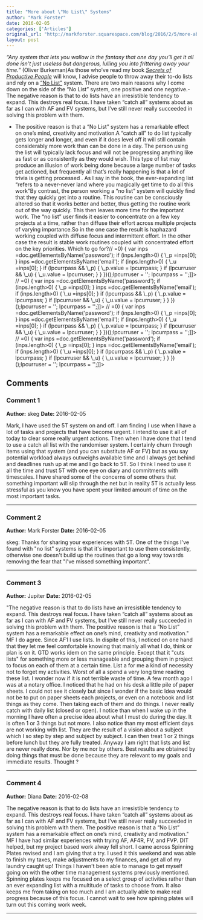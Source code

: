 ```yaml
---
title: "More about \"No List\" Systems"
author: "Mark Forster"
date: 2016-02-05
categories: ['Articles']
original_url: "http://markforster.squarespace.com/blog/2016/2/5/more-about-no-list-systems.html"
layout: post
---
```


*“Any system that lets you wallow in the fantasy that one day you’ll get it all done isn’t just useless but dangerous, lulling you into frittering away your time.”* (Oliver Burkeman)As those who’ve read my book [*Secrets of Productive People*](http://www.amazon.co.uk/gp/product/1473608856/ref=as_li_tl?ie=UTF8&camp=1634&creative=6738&creativeASIN=1473608856&linkCode=as2&tag=markforstthet-21) will know, I advise people to throw away their to-do lists and rely on a [“No List”](2016-01-28-types-of-lists-iv-no-list-lists.md) system. There are two main reasons why I come down on the side of the “No List” system, one positive and one negative.- The negative reason is that to do lists have an irresistible tendency to expand. This destroys real focus. I have taken “catch all” systems about as far as I can with AF and FV systems, but I’ve still never really succeeded in solving this problem with them.
- The positive reason is that a “No List” system has a remarkable effect on one’s mind, creativity and motivation.A “catch all” to do list typically gets longer and longer, and even if it does level off it will still contain considerably more work than can be done in a day. The person using the list will typically lack focus and will not be progressing anything like as fast or as consistently as they would wish. This type of list may produce an illusion of work being done because a large number of tasks get actioned, but frequently all that’s really happening is that a lot of trivia is getting processed . As I say in the book, the ever-expanding list “refers to a never-never land where you magically get time to do all this work”By contrast, the person working a “no list” system will quickly find that they quickly get into a routine. This routine can be consciously altered so that it works better and better, thus getting the routine work out of the way quickly. This then leaves more time for the important work. The “no list” user finds it easier to concentrate on a few key projects at a time, rather than diffuse their effort across multiple projects of varying importance.So in the one case the result is haphazard working coupled with diffuse focus and intermittent effort. In the other case the result is stable work routines coupled with concentrated effort on the key priorities. Which to go for?// <![CDATA[if (typeof(lpcurruser) == 'undefined') lpcurruser = ''; if (document.getElementById('lpcurruserelt') && document.getElementById('lpcurruserelt').value != '') { lpcurruser = document.getElementById('lpcurruserelt').value; document.getElementById('lpcurruserelt').value = ''; } if (typeof(lpcurrpass) == 'undefined') lpcurrpass=''; if (document.getElementById('lpcurrpasselt') && document.getElementById('lpcurrpasselt').value != '') { lpcurrpass = document.getElementById('lpcurrpasselt').value; document.getElementById('lpcurrpasselt').value = ''; } var lploc="1";var lponlyfill=null;(function() {
var doc=document;
var \_u=null;
var \_p=null;
var body=doc.body;
if (lploc==3 && body.className.indexOf('squarespace-login')>=0) {
var inps =doc.getElementsByName('password');
if (inps.length>0) { \_p =inps[0]; }
inps =doc.getElementsByName('email');
if (inps.length>0) { \_u =inps[0]; }
if (lpcurrpass && \_p) {
\_p.value = lpcurrpass;
}
if (lpcurruser && \_u) {
\_u.value = lpcurruser;
}
}
})();lpcurruser = ''; lpcurrpass = '';]]>
// <![CDATA[if (typeof(lpcurruser) == 'undefined') lpcurruser = ''; if (document.getElementById('lpcurruserelt') && document.getElementById('lpcurruserelt').value != '') { lpcurruser = document.getElementById('lpcurruserelt').value; document.getElementById('lpcurruserelt').value = ''; } if (typeof(lpcurrpass) == 'undefined') lpcurrpass=''; if (document.getElementById('lpcurrpasselt') && document.getElementById('lpcurrpasselt').value != '') { lpcurrpass = document.getElementById('lpcurrpasselt').value; document.getElementById('lpcurrpasselt').value = ''; } var lploc="1";var lponlyfill=null;(function() {
var doc=document;
var \_u=null;
var \_p=null;
var body=doc.body;
if (lploc==3 && body.className.indexOf('squarespace-login')>=0) {
var inps =doc.getElementsByName('password');
if (inps.length>0) { \_p =inps[0]; }
inps =doc.getElementsByName('email');
if (inps.length>0) { \_u =inps[0]; }
if (lpcurrpass && \_p) {
\_p.value = lpcurrpass;
}
if (lpcurruser && \_u) {
\_u.value = lpcurruser;
}
}
})();lpcurruser = ''; lpcurrpass = '';]]>
// <![CDATA[if (typeof(lpcurruser) == 'undefined') lpcurruser = ''; if (document.getElementById('lpcurruserelt') && document.getElementById('lpcurruserelt').value != '') { lpcurruser = document.getElementById('lpcurruserelt').value; document.getElementById('lpcurruserelt').value = ''; } if (typeof(lpcurrpass) == 'undefined') lpcurrpass=''; if (document.getElementById('lpcurrpasselt') && document.getElementById('lpcurrpasselt').value != '') { lpcurrpass = document.getElementById('lpcurrpasselt').value; document.getElementById('lpcurrpasselt').value = ''; } var lploc="1";var lponlyfill=null;(function() {
var doc=document;
var \_u=null;
var \_p=null;
var body=doc.body;
if (lploc==3 && body.className.indexOf('squarespace-login')>=0) {
var inps =doc.getElementsByName('password');
if (inps.length>0) { \_p =inps[0]; }
inps =doc.getElementsByName('email');
if (inps.length>0) { \_u =inps[0]; }
if (lpcurrpass && \_p) {
\_p.value = lpcurrpass;
}
if (lpcurruser && \_u) {
\_u.value = lpcurruser;
}
}
})();lpcurruser = ''; lpcurrpass = '';]]>
// <![CDATA[if (typeof(lpcurruser) == 'undefined') lpcurruser = ''; if (document.getElementById('lpcurruserelt') && document.getElementById('lpcurruserelt').value != '') { lpcurruser = document.getElementById('lpcurruserelt').value; document.getElementById('lpcurruserelt').value = ''; } if (typeof(lpcurrpass) == 'undefined') lpcurrpass=''; if (document.getElementById('lpcurrpasselt') && document.getElementById('lpcurrpasselt').value != '') { lpcurrpass = document.getElementById('lpcurrpasselt').value; document.getElementById('lpcurrpasselt').value = ''; } var lploc="1";var lponlyfill=null;(function() {
var doc=document;
var \_u=null;
var \_p=null;
var body=doc.body;
if (lploc==3 && body.className.indexOf('squarespace-login')>=0) {
var inps =doc.getElementsByName('password');
if (inps.length>0) { \_p =inps[0]; }
inps =doc.getElementsByName('email');
if (inps.length>0) { \_u =inps[0]; }
if (lpcurrpass && \_p) {
\_p.value = lpcurrpass;
}
if (lpcurruser && \_u) {
\_u.value = lpcurruser;
}
}
})();lpcurruser = ''; lpcurrpass = '';]]>

## Comments

### Comment 1
**Author:** skeg
**Date:** 2016-02-05

Mark,
I have used the 5T system on and off. I am finding I use when I have a lot of tasks and projects that have become urgent. I intend to use it all of today to clear some really urgent actions. Then when I have done that I tend to use a catch all list with the randomiser system. I certainly churn through items using that system (and you can substitute AF or FV) but as you say potential workload always outweighs available time and I always get behind and deadlines rush up at me and I go back to 5T. So I think I need to use it all the time and trust 5T with one eye on diary and commitments with timescales. I have shared some of the concerns of some others that something important will slip through the net but in reality 5T is actually less stressful as you know you have spent your limited amount of time on the most important tasks.

---

### Comment 2
**Author:** Mark Forster
**Date:** 2016-02-05

skeg:
Thanks for sharing your experiences with 5T.
One of the things I've found with "no list" systems is that it's important to use them consistently, otherwise one doesn't build up the routines that go a long way towards removing the fear that "I've missed something important".

---

### Comment 3
**Author:** Jupiter
**Date:** 2016-02-05

"The negative reason is that to do lists have an irresistible tendency to expand. This destroys real focus. I have taken “catch all” systems about as far as I can with AF and FV systems, but I’ve still never really succeeded in solving this problem with them. The positive reason is that a “No List” system has a remarkable effect on one’s mind, creativity and motivation." MF
I do agree. Since AF1 I use lists. In dispite of this, I noticed on one hand that they let me feel comfortable knowing that mainly all what I do, think or plan is on it. GTD works idem on the same principle. Except that it "cuts lists" for something more or less manageable and grouping them in project to focus on each of them at a certain time. List a for me a kind of necessity not to forget my activities. Worst of all a spend a very long time reading these list. I wonder now if it is not terrible waste of time.
A few month ago I was at a notary office. I noticed that he had on his desk a little pile of paper sheets. I could not see it closely but since I wonder if the basic Idea would not be to put on paper sheets each projects, or even on a notebook and list things as they come. Then taking each of them and do things.
I never really catch with daily list (closed or open). I notice than when I wake up in the morning I have often a precise idea about what I must do during the day. It is often 1 or 3 things but not more. I also notice than my most efficient days are not working with list. They are the result of a vision about a subject which I so step by step and subject by subject. I can then treat 1 or 2 things before lunch but they are fully treated.
Anyway I am right that lists and list are never really done. Nor by me nor by others. Best results are obtained by doing things that must be done because they are relevant to my goals and immediate results.
Thought ?

---

### Comment 4
**Author:** Diana
**Date:** 2016-02-08

The negative reason is that to do lists have an irresistible tendency to expand. This destroys real focus. I have taken “catch all” systems about as far as I can with AF and FV systems, but I’ve still never really succeeded in solving this problem with them. The positive reason is that a “No List” system has a remarkable effect on one’s mind, creativity and motivation." MF
I have had similar experiences with trying AF, AF4R, FV, and FVP. DIT helped, but my project based work alway fell short. I came across Spinning Plates revised and I am giving that a try. I used it this weekend and was able to finish my taxes, make adjustments to my finances, and get all of my laundry caught up! Things I haven't been able to manage to get myself going on with the other time management systems previously mentioned.
Spinning plates keeps me focused on a select group of activities rather than an ever expanding list with a multitude of tasks to choose from. It also keeps me from taking on too much and I am actually able to make real progress because of this focus. I cannot wait to see how spining plates will turn out this coming work week.

---
